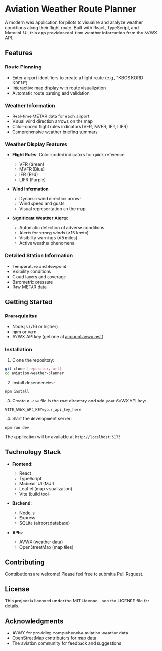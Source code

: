 # Aviation Weather Route Planner

A modern web application for pilots to visualize and analyze weather conditions along their flight route. Built with React, TypeScript, and Material-UI, this app provides real-time weather information from the AVWX API.

## Features

### Route Planning
- Enter airport identifiers to create a flight route (e.g., "KBOS KORD KDEN")
- Interactive map display with route visualization
- Automatic route parsing and validation

### Weather Information
- Real-time METAR data for each airport
- Visual wind direction arrows on the map
- Color-coded flight rules indicators (VFR, MVFR, IFR, LIFR)
- Comprehensive weather briefing summary

### Weather Display Features
- **Flight Rules**: Color-coded indicators for quick reference
  - VFR (Green)
  - MVFR (Blue)
  - IFR (Red)
  - LIFR (Purple)

- **Wind Information**:
  - Dynamic wind direction arrows
  - Wind speed and gusts
  - Visual representation on the map

- **Significant Weather Alerts**:
  - Automatic detection of adverse conditions
  - Alerts for strong winds (≥15 knots)
  - Visibility warnings (≤5 miles)
  - Active weather phenomena

### Detailed Station Information
- Temperature and dewpoint
- Visibility conditions
- Cloud layers and coverage
- Barometric pressure
- Raw METAR data

## Getting Started

### Prerequisites
- Node.js (v16 or higher)
- npm or yarn
- AVWX API key (get one at [account.avwx.rest](https://account.avwx.rest))

### Installation

1. Clone the repository:
```bash
git clone [repository-url]
cd aviation-weather-planner
```

2. Install dependencies:
```bash
npm install
```

3. Create a `.env` file in the root directory and add your AVWX API key:
```
VITE_AVWX_API_KEY=your_api_key_here
```

4. Start the development server:
```bash
npm run dev
```

The application will be available at `http://localhost:5173`

## Technology Stack

- **Frontend**:
  - React
  - TypeScript
  - Material-UI (MUI)
  - Leaflet (map visualization)
  - Vite (build tool)

- **Backend**:
  - Node.js
  - Express
  - SQLite (airport database)

- **APIs**:
  - AVWX (weather data)
  - OpenStreetMap (map tiles)

## Contributing

Contributions are welcome! Please feel free to submit a Pull Request.

## License

This project is licensed under the MIT License - see the LICENSE file for details.

## Acknowledgments

- AVWX for providing comprehensive aviation weather data
- OpenStreetMap contributors for map data
- The aviation community for feedback and suggestions
